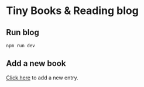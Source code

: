 # Tiny Books & Reading blog

## Run blog

``` dev
npm run dev
```

## Add a new book

[Click here](https://github.com/XavierJp/Lecture.s/new/master/books?filename=nouveau-livre.md&value=---%0Atitle%3A%20nouveau%20livre%20%F0%9F%93%96%0Adate%3A%202020-04-28%0Arating%3A%205%0Aauthor%3A%20Paul%20Bismuth%0A---%0A%0ABla%20bla) to add a new entry.
